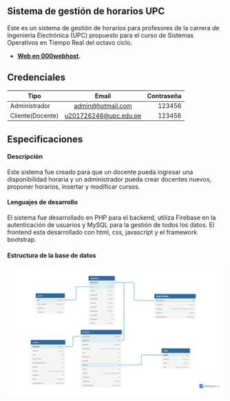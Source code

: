 
## Sistema de gestión de horarios UPC

Este es un sistema de gestión de horarios para profesores de la carrera de Ingeniería Electrónica (UPC) propuesto para el curso de Sistemas Operativos en Tiempo Real del octavo ciclo. 

- **[Web en 000webhost](https://juanrodriguezapps.000webhostapp.com/).**

## Credenciales

| Tipo        | Email           | Contraseña  |
| ------------- |:-------------:| -----:|
| Administrador | admin@hotmail.com | 123456 |
| Cliente(Docente) | u201726246@upc.edu.pe      |   123456 |

## Especificaciones

#### Descripción
Este sistema fue creado para que un docente pueda ingresar una disponibilidad horaria y un administrador pueda crear docentes nuevos, proponer horarios, insertar y modificar cursos.
#### Lenguajes de desarrollo
El sistema fue desarrollado en PHP para el backend, utiliza Firebase en la autenticación de usuarios y MySQL para la gestión de todos los datos. El frontend esta desarrollado con html, css, javascript y el framework bootstrap.
#### Estructura de la base de datos
![alt text](https://github.com/andre2329/gestion-de-horarios/blob/main/DB2.png?raw=true)

